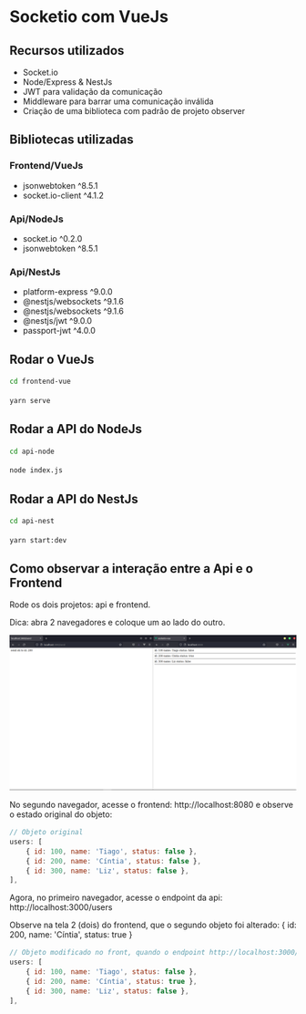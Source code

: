 # Socketio com VueJs

## Recursos utilizados

-   Socket.io
-   Node/Express & NestJs
-   JWT para validação da comunicação
-   Middleware para barrar uma comunicação inválida
-   Criação de uma biblioteca com padrão de projeto observer

## Bibliotecas utilizadas

### Frontend/VueJs

-   jsonwebtoken ^8.5.1
-   socket.io-client ^4.1.2

### Api/NodeJs

-   socket.io ^0.2.0
-   jsonwebtoken ^8.5.1

### Api/NestJs

-   platform-express ^9.0.0
-   @nestjs/websockets ^9.1.6
-   @nestjs/websockets ^9.1.6
-   @nestjs/jwt ^9.0.0
-   passport-jwt ^4.0.0

## Rodar o VueJs

```bash
cd frontend-vue

yarn serve
```

## Rodar a API do NodeJs

```bash
cd api-node

node index.js
```

## Rodar a API do NestJs

```bash
cd api-nest

yarn start:dev
```

## Como observar a interação entre a Api e o Frontend

Rode os dois projetos: api e frontend.

Dica: abra 2 navegadores e coloque um ao lado do outro.

<img src="./media/socketio.png" />

No segundo navegador, acesse o frontend: http://localhost:8080 e observe o estado original do objeto:

```js
// Objeto original
users: [
    { id: 100, name: 'Tiago', status: false },
    { id: 200, name: 'Cíntia', status: false },
    { id: 300, name: 'Liz', status: false },
],
```

Agora, no primeiro navegador, acesse o endpoint da api: http://localhost:3000/users

Observe na tela 2 (dois) do frontend, que o segundo objeto foi alterado: { id: 200, name: 'Cíntia', status: true }

```js
// Objeto modificado no front, quando o endpoint http://localhost:3000/users acessado
users: [
    { id: 100, name: 'Tiago', status: false },
    { id: 200, name: 'Cíntia', status: true },
    { id: 300, name: 'Liz', status: false },
],
```
